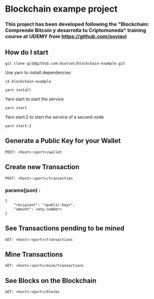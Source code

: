 # Blockchain exampe project
### This project has been developed following the "Blockchain: Comprende Bitcoin y desarrolla tu Criptomoneda" training course at UDEMY from https://github.com/soyjavi

## How do I start

  	git clone git@github.com:dsalvat/blockchain-example.git
  
Use yarn to install dependencies

	cd blockchain-example

  	yarn install
  
Yarn start to start the service  

  	yarn start

Yarn start:2 to start the service of a second node

  	yarn start:2

## Generate a Public Key for your Wallet

  	POST: <host>:<port>/wallet

## Create new Transaction

  	POST: <host>:<port>/transaction
  
### params(json) :

    {
	    "recipient": "<public-key>",
	    "amount": <any-number>
    }
  
## See Transactions pending to be mined

  	GET: <host>:<port>/transactions

## Mine Transactions

  	GET: <host>:<port>/mine/transactions

## See Blocks on the Blockchain

  	GET: <host>:<port>/blocks
